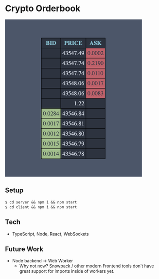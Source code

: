 # Crypto Orderbook

![Orderbook](./docs//Orderbook.png)

## Setup

```
$ cd server && npm i && npm start
$ cd client && npm i && npm start
```

## Tech

- TypeScript, Node, React, WebSockets

## Future Work

- Node backend -> Web Worker
  - Why not now? Snowpack / other modern Frontend tools don't have great support for imports inside of workers yet.
